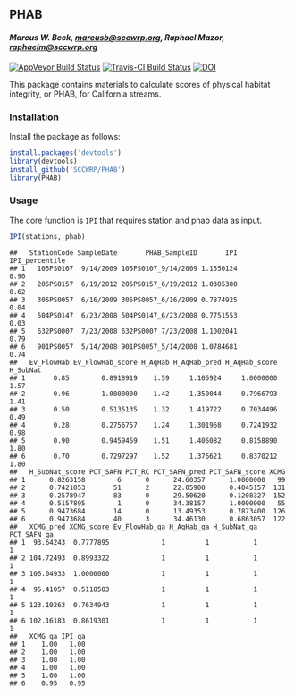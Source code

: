 ## PHAB

#### *Marcus W. Beck, marcusb@sccwrp.org, Raphael Mazor, raphaelm@sccwrp.org*

[![AppVeyor Build Status](https://ci.appveyor.com/api/projects/status/github/SCCWRP/PHAB?branch=master&svg=true)](https://ci.appveyor.com/project/SCCWRP/PHAB)
[![Travis-CI Build Status](https://travis-ci.org/SCCWRP/PHAB.svg?branch=master)](https://travis-ci.org/SCCWRP/PHAB)
[![DOI](https://zenodo.org/badge/108920024.svg)](https://zenodo.org/badge/latestdoi/108920024)

This package contains materials to calculate scores of physical habitat integrity, or PHAB, for California streams. 

### Installation

Install the package as follows:


```r
install.packages('devtools')
library(devtools)
install_github('SCCWRP/PHAB')
library(PHAB)
```

### Usage

The core function is `IPI` that requires station and phab data as input.



```r
IPI(stations, phab)
```

```
##   StationCode SampleDate       PHAB_SampleID       IPI IPI_percentile
## 1   105PS0107  9/14/2009 105PS0107_9/14/2009 1.1550124           0.90
## 2   205PS0157  6/19/2012 205PS0157_6/19/2012 1.0385380           0.62
## 3   305PS0057  6/16/2009 305PS0057_6/16/2009 0.7874925           0.04
## 4   504PS0147  6/23/2008 504PS0147_6/23/2008 0.7751553           0.03
## 5   632PS0007  7/23/2008 632PS0007_7/23/2008 1.1002041           0.79
## 6   901PS0057  5/14/2008 901PS0057_5/14/2008 1.0784681           0.74
##   Ev_FlowHab Ev_FlowHab_score H_AqHab H_AqHab_pred H_AqHab_score H_SubNat
## 1       0.85        0.8918919    1.59     1.105924     1.0000000     1.57
## 2       0.96        1.0000000    1.42     1.350044     0.7966793     1.41
## 3       0.50        0.5135135    1.32     1.419722     0.7034496     0.49
## 4       0.28        0.2756757    1.24     1.301968     0.7241932     0.98
## 5       0.90        0.9459459    1.51     1.405082     0.8158890     1.80
## 6       0.70        0.7297297    1.52     1.376621     0.8370212     1.80
##   H_SubNat_score PCT_SAFN PCT_RC PCT_SAFN_pred PCT_SAFN_score XCMG
## 1      0.8263158        6      0      24.60357      1.0000000   99
## 2      0.7421053       51      2      22.05900      0.4045157  131
## 3      0.2578947       83      0      29.50620      0.1208327  152
## 4      0.5157895        1      0      34.38157      1.0000000   55
## 5      0.9473684       14      0      13.49353      0.7873400  126
## 6      0.9473684       40      3      34.46130      0.6863057  122
##   XCMG_pred XCMG_score Ev_FlowHab_qa H_AqHab_qa H_SubNat_qa PCT_SAFN_qa
## 1  93.64243  0.7777895             1          1           1           1
## 2 104.72493  0.8993322             1          1           1           1
## 3 106.04933  1.0000000             1          1           1           1
## 4  95.41057  0.5118503             1          1           1           1
## 5 123.10263  0.7634943             1          1           1           1
## 6 102.16183  0.8619301             1          1           1           1
##   XCMG_qa IPI_qa
## 1    1.00   1.00
## 2    1.00   1.00
## 3    1.00   1.00
## 4    1.00   1.00
## 5    1.00   1.00
## 6    0.95   0.95
```

